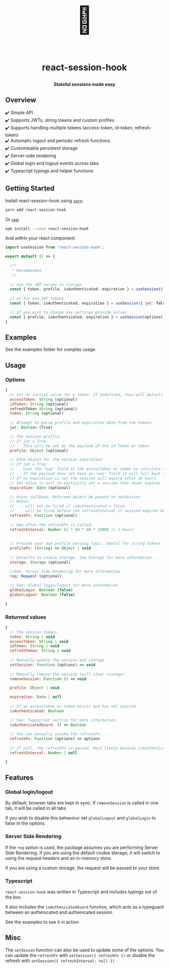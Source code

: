<h1 align="center">
  <p align="center" style="font-size: 3em">👤</p>
  <p align="center">react-session-hook</p>
  <p align="center" style="font-size: 0.5em">Stateful sessions made easy</p>
</h1>

## Overview

<span>
✔️ Simple API <br />
✔️ Supports JWTs, string tokens and custom profiles <br />
✔️ Supports handling multiple tokens (access-token, id-token, refresh-token) <br />
✔️ Automatic logout and periodic refresh functions <br />
✔️ Customisable persistent storage <br />
✔️ Server-side rendering <br />
✔️ Global login and logout events across tabs <br />
✔️ Typescript typings and helper functions <br />
</span>


## Getting Started

Install react-session-hook using [`yarn`](https://yarnpkg.com):

```bash
yarn add react-session-hook
```

Or [`npm`](https://www.npmjs.com/):

```bash
npm install --save react-session-hook
```

And within your react component:

```javascript
import useSession from 'react-session-hook';

export default () => {
   
  /**
   * Recommended
   */
   
  // use the JWT values in storage
  const { token, profile, isAuthenticated, expiration } = useSession();
  
  // or for non JWT tokens
  const { token, isAuthenticated, expiration } = useSession({ jwt: false });

  // if you wish to change any settings provide values
  const { profile, isAuthenticated, expiration } = useSession(options);
}
```

## Examples

See the examples folder for complex usage

## Usage


### Options

```javascript
{ 
  // Set an initial value for a token. If undefined, they will default to the value in storage	
  accessToken: String (optional)
  idToken: String (optional)
  refreshToken String (optional)
  token: String (optional)
      
  // Attempt to parse profile and expiration date from the tokens
  jwt: Boolean (True)

  // The session profile. 
  // If jwt = True
  //    This will be set as the payload of the id Token or token
  profile: Object (optional)

  // Date object for the session expiration
  // If jwt = True
  //    Uses the 'exp' field in the accessToken or token to calculate session expiry
  //    If the payload does not have an 'exp' field it will fall back to this field
  // If no expiration is set the session will expire after 10 hours
  // Set value to null to explicitly set a session that never expires
  expiration: Date (optional)

  // Async callback. Returned object be passed to setSession
  // Notes: 
  //   - will not be fired if isAuthenticated = false
  //   - will be fired before the refreshInterval if session expires before refresh period
  refreshFn: Function (optional)
  
  // How often the refreshFn is called.
  refreshInterval: Number (1 * 60 * 60 * 1000) // 1 hours
  
 
  // Provide your own profile parsing logic. Useful for string tokens
  profileFn: (String) => Object | void
  
  // Defaults to cookie storage. See Storage for more information            
  storage: Storage (optional)

  //See: Server-Side Rendering for more information
  req: Request (optional)
  
  // See: Global login/logout for more information
  globalLogin: Boolean (false)
  globalLogout: Boolean (false)
                   
}
```

### Returned values

```javascript
{ 
  // The session tokens
  token: String | void
  accessToken: String | void
  idToken: String | void
  refreshToken: String | void
  
  // Manually update the session and storage
  setSession: Function (options) => void 
  
  // Manually remove the session (will clear storage)
  removeSession: Function () => void 

  profile: Object | void

  expiration: Date | null
  
  // If an accessToken or token exists and has not expired
  isAuthenticated: Boolean

  // See: Typescript section for more information
  isAuthenicatedGuard: () => Boolean
  
  // You can manually invoke the refreshFn
  refreshFn: Function (options) => options
  
  // If null, the refreshFn is paused. Most likely because isAuthenticated = False
  refreshInterval: Number | null

}
```

## Features

### Global login/logout

By default, browser tabs are kept in sync. If `removeSession` is called in one tab, it will be called in all tabs

If you wish to disable this behaviour set `globalLogout` and `globalLogin` to false in the options

### Server Side Rendering

If the `req` option is used, the package assumes you are performing Server Side Rendering. If you are using the default cookie storage, it will switch to using the request headers and an in-memory store.

If you are using a custom storage, the request will be passed to your store.

### Typescript 

`react-session-hook` was written in Typescript and includes typings out of the box.

It also includes the `isAuthenicatedGuard` function, which acts as a typeguard between an
authenicated and authenicated session

See the examples to see it in action

## Misc

The `setSesson` function can also be used to update some of the options. You can update the `refreshFn` with `setSession({ refreshFn })` or disable the refresh with `setSession({ refreshInterval: null })`

